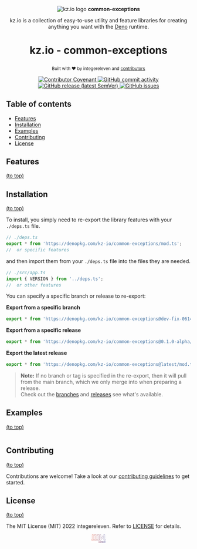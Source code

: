 <p align="center">
<!-- Update log -->
<img alt="kz.io logo" height="70" src="https://raw.githubusercontent.com/kz-io/.github/main/profile/img/fc/text.svg" />
<strong>common-exceptions</strong>
</p>

<p align="center">
kz.io is a collection of easy-to-use utility and feature libraries for creating anything you want with the <a href="https://deno.land">Deno</a> runtime.
</p>

<h1 align="center">kz.io - common-exceptions</h1>

<p align="center">
<!-- @TODO Package description -->
</p>

<p align="center">
<!-- @TODO Link to documentation and other resources -->
</p>

<p align="center">
<sub>Built with ❤ by integereleven and <a href="https://github.com/kz-io/common-exceptions/graphs/contributors">contributors</a></sub>
</p>

<p align="center">
<a href="https://github.com/kz-io/common-exceptions/blob/main/CODE_OF_CONDUCT.md">
  <img alt="Contributor Covenant" src="https://img.shields.io/badge/Contributor%20Covenant-2.1-4baaaa.svg?style=flat-square" />
</a>
<a href="https://github.com/kz-io/common-exceptions/commits">
  <img alt="GitHub commit activity" src="https://img.shields.io/github/commit-activity/m/kz-io/common-exceptions?style=flat-square">
</a>
<a href="https://github.com/kz-io/common-exceptions/releases">
  <img alt="GitHub release (latest SemVer)" src="https://img.shields.io/github/v/release/kz-io/common-exceptions?style=flat-square" />
</a>
<a href="https://github.com/kz-io/common-exceptions/issues">
  <img alt="GitHub issues" src="https://img.shields.io/github/issues-raw/kz-io/common-exceptions?style=flat-square">
</a>
</p>

## Table of contents

- [Features](#features)
- [Installation](#installation)
- [Examples](#examples)
- [Contributing](#contributing)
- [License](#license)

## Features

[(to top)](#table-of-contents)

<!-- @TODO Enumerate key features -->

## Installation

[(to top)](#table-of-contents)

To install, you simply need to re-export the library features with your `./deps.ts` file.

```ts
// ./deps.ts
export * from 'https://denopkg.com/kz-io/common-exceptions/mod.ts';
//  or specific features
```

and then import them from your `./deps.ts` file into the files they are needed.

```ts
// ./src/app.ts
import { VERSION } from '../deps.ts';
//  or other features
```

You can specify a specific branch or release to re-export:

**Export from a specific branch**

```ts
export * from 'https://denopkg.com/kz-io/common-exceptions@dev-fix-06145/mod.ts';
```

**Export from a specific release**

```ts
export * from 'https://denopkg.com/kz-io/common-exceptions@0.1.0-alpha/mod.ts';
```

**Export the latest release**

```ts
export * from 'https://denopkg.com/kz-io/common-exceptions@latest/mod.ts';
```

> **Note:** If no branch or tag is specified in the re-export, then it will pull from the main branch, which we only merge into when preparing a release.\
> Check out the [branches][branches] and [releases][releases] see what's available.

## Examples

[(to top)](#table-of-contents)

<!-- @TODO Add an example, or add links to examples -->

```ts
```

## Contributing

[(to top)](#table-of-contents)

Contributions are welcome! Take a look at our [contributing guidelines][contributing] to get started.

## License

[(to top)](#table-of-contents)

The MIT License (MIT) 2022 integereleven. Refer to [LICENSE][license] for details.

<p align="center">
<img
  alt="kz.io logo"
  height="24"
  src="https://raw.githubusercontent.com/i11n/.github/main/profile/img/fc/open.svg"
/>
</p>

[deno]: https://deno.land "Deno homepage"
[branches]: https://github.com/kz-io/common-exceptions/branches "kz.io/common-exceptions branches on GitHub"
[releases]: https://github.com/kz-io/common-exceptions/releases "kz.io/common-exceptions releases on GitHub"
[contributing]: https://github.com/kz-io/common-exceptions/blob/main/CONTRIBUTING.md "kz.io/common-exceptions contributing guidelines"
[license]: https://github.com/kz-io/common-exceptions/blob/main/LICENSE "kz.io/common-exceptions license"
